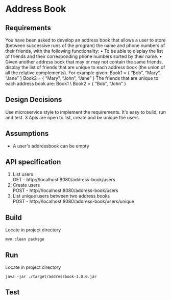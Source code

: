 # Address Book
## Requirements
You have been asked to develop an address book that allows a user to store (between
successive runs of the program) the name and phone numbers of their friends, with the
following functionality:
• To be able to display the list of friends and their corresponding phone numbers sorted
by their name.
• Given another address book that may or may not contain the same friends, display the
list of friends that are unique to each address book (the union of all the relative
complements). For example given:
Book1 = { “Bob”, “Mary”, “Jane” }
Book2 = { “Mary”, “John”, “Jane” }
The friends that are unique to each address book are:
Book1 \ Book2 = { “Bob”, “John” }

## Design Decisions
Use microservice style to implement the requirements. It's easy to build, run and test. 
3 Apis are open to list, create and be unique the users.   

## Assumptions
- A user's addressbook can be empty

## API specification
1. List users<br/>
    GET - http://localhost:8080/address-book/users
2. Create users<br/>
    POST - http://localhost:8080/address-book/users
3. List unique users between two address books<br/>
    POST - http://localhost:8080/address-book/users/unique

## Build
Locate in project directory
```
mvn clean package
```

## Run
Locate in project directory
```
java -jar ./target/addressbook-1.0.0.jar 
```

## Test
